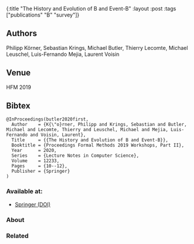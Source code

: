 {:title "The History and Evolution of B and Event-B"
 :layout :post
 :tags  ["publications" "B" "survey"]}

## Authors
Philipp Körner, Sebastian Krings, Michael Butler, Thierry Lecomte, Michael Leuschel, Luis-Fernando Mejia, Laurent Voisin

## Venue
HFM 2019

## Bibtex

```
@InProceedings(butler2020first,
  Author	= {K{\"o}rner, Philipp and Krings, Sebastian and Butler, Michael and Lecomte, Thierry and Leuschel, Michael and Mejia, Luis-Fernando and Voisin, Laurent},
  Title		= {{The History and Evolution of B and Event-B}},
  Booktitle	= {Proceedings Formal Methods 2019 Workshops, Part II},
  Year		= 2020,
  Series	= {Lecture Notes in Computer Science},
  Volume	= 12233,
  Pages		= {10--12},
  Publisher	= {Springer}
)
```

### Available at:

- [Springer (DOI)](https://doi.org/10.1007/978-3-030-54997-8)

### About


### Related

